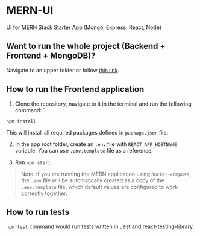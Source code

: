 # MERN-UI
UI for MERN Stack Starter App (Mongo, Express, React, Node)

## Want to run the whole project (Backend + Frontend + MongoDB)?
Navigate to an upper folder or follow [this link](../README).

## How to run the Frontend application
1. Clone the repository, navigate to it in the terminal and run the following command: `
```
npm install
```
This will install all required packages defined in `package.json` file.

2. In the app root folder, create an `.env` file with `REACT_APP_HOSTNAME` variable. You can use `.env.template` file as a reference.

3. Run `npm start`

> Note: If you are running the MERN application using `docker-compose`, the `.env` file will be automatically created as a copy of the `.env.template` file, which default values are configured to work correctly together.

## How to run tests
`npm test` command would run tests written in Jest and react-testing-library.